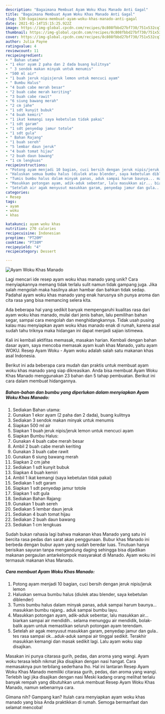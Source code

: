 ```yaml
---
description: "Bagaimana Membuat Ayam Woku Khas Manado Anti Gagal"
title: "Bagaimana Membuat Ayam Woku Khas Manado Anti Gagal"
slug: 530-bagaimana-membuat-ayam-woku-khas-manado-anti-gagal
date: 2021-01-14T15:15:25.922Z
image: https://img-global.cpcdn.com/recipes/8c808fbbd27bf730/751x532cq70/ayam-woku-khas-manado-foto-resep-utama.jpg
thumbnail: https://img-global.cpcdn.com/recipes/8c808fbbd27bf730/751x532cq70/ayam-woku-khas-manado-foto-resep-utama.jpg
cover: https://img-global.cpcdn.com/recipes/8c808fbbd27bf730/751x532cq70/ayam-woku-khas-manado-foto-resep-utama.jpg
author: Julia Payne
ratingvalue: 4
reviewcount: 11
recipeingredient:
- " Bahan utama"
- "1 ekor ayam 2 paha dan 2 dada buang kulitnya"
- " 3 sendok makan minyak untuk menumis"
- "500 ml air"
- "1 buah jeruk nipisjeruk lemon untuk mencuci ayam"
- " Bumbu Halus"
- "4 buah cabe merah besar"
- "2 buah cabe merah keriting"
- "3 buah cabe rawit"
- "6 siung bawang merah"
- "2 cm jahe"
- "1 sdt kunyit bubuk"
- "4 buah kemiri"
- "1 ikat kemangi saya kebetulan tidak pakai"
- "1 sdt garam"
- "1 sdt penyedap jamur totole"
- "1 sdt gula"
- " Bahan Rajang"
- "1 buah sereh"
- "5 lembar daun jeruk"
- "4 buah tomat hijau"
- "2 buah daun bawang"
- "1 cm lengkuas"
recipeinstructions:
- "Potong ayam menjadi 10 bagian, cuci bersih dengan jeruk nipis/jeruk lemon"
- "Haluskan semua bumbu halus (diulek atau blender, saya kebetulan diblender)"
- "Tumis bumbu halus dalam minyak panas, aduk sampai harum baunya... masukkan bumbu rajang.. aduk sampai bumbu layu."
- "Masukkan potongan ayam, adik-aduk sebentar, lalu masukkan air... biarkan sampai air mendidih.. selama menunggu air mendidik, bolak-balik ayam untuk memastikan seluruh potongan ayam terendam."
- "Setelah air agak menyusut masukkan garam, penyedap jamur dan gula.. tes rasa sampai ok...aduk-aduk sampai air tinggal sedikit. Terakhir masukkan kemangi dan masak sedikit lagi. Lalu ayam woku siap disajikan."
categories:
- Resep
tags:
- ayam
- woku
- khas

katakunci: ayam woku khas 
nutrition: 270 calories
recipecuisine: Indonesian
preptime: "PT20M"
cooktime: "PT38M"
recipeyield: "4"
recipecategory: Dessert

---
```



![Ayam Woku Khas Manado](https://img-global.cpcdn.com/recipes/8c808fbbd27bf730/751x532cq70/ayam-woku-khas-manado-foto-resep-utama.jpg)

Lagi mencari ide resep ayam woku khas manado yang unik? Cara menyiapkannya memang tidak terlalu sulit namun tidak gampang juga. Jika salah mengolah maka hasilnya akan hambar dan bahkan tidak sedap. Padahal ayam woku khas manado yang enak harusnya sih punya aroma dan cita rasa yang bisa memancing selera kita.

Ada beberapa hal yang sedikit banyak mempengaruhi kualitas rasa dari ayam woku khas manado, mulai dari jenis bahan, lalu pemilihan bahan segar, sampai cara mengolah dan menghidangkannya. Tidak usah pusing kalau mau menyiapkan ayam woku khas manado enak di rumah, karena asal sudah tahu triknya maka hidangan ini dapat menjadi sajian istimewa.

Kali ini kembali aktifitas memasak, masakan harian. Kembali dengan bahan dasar ayam, saya mencoba memasak ayam kuah khas Manado, yaitu ayam WOKU. Resep Ayam Woku - Ayam woku adalah salah satu makanan khas asal Indonesia.


Berikut ini ada beberapa cara mudah dan praktis untuk membuat ayam woku khas manado yang siap dikreasikan. Anda bisa membuat Ayam Woku Khas Manado menggunakan 23 bahan dan 5 tahap pembuatan. Berikut ini cara dalam membuat hidangannya.

<!--inarticleads1-->

##### Bahan-bahan dan bumbu yang diperlukan dalam menyiapkan Ayam Woku Khas Manado:

1. Sediakan  Bahan utama:
1. Gunakan 1 ekor ayam (2 paha dan 2 dada), buang kulitnya
1. Sediakan  3 sendok makan minyak untuk menumis
1. Siapkan 500 ml air
1. Siapkan 1 buah jeruk nipis/jeruk lemon untuk mencuci ayam
1. Siapkan  Bumbu Halus:
1. Gunakan 4 buah cabe merah besar
1. Ambil 2 buah cabe merah keriting
1. Gunakan 3 buah cabe rawit
1. Gunakan 6 siung bawang merah
1. Siapkan 2 cm jahe
1. Sediakan 1 sdt kunyit bubuk
1. Siapkan 4 buah kemiri
1. Ambil 1 ikat kemangi (saya kebetulan tidak pakai)
1. Sediakan 1 sdt garam
1. Siapkan 1 sdt penyedap jamur totole
1. Siapkan 1 sdt gula
1. Sediakan  Bahan Rajang:
1. Gunakan 1 buah sereh
1. Sediakan 5 lembar daun jeruk
1. Sediakan 4 buah tomat hijau
1. Sediakan 2 buah daun bawang
1. Sediakan 1 cm lengkuas


Sudah bukan rahasia lagi bahwa makanan khas Manado yang satu ini bercita rasa pedas dan sarat akan penggunaan. Bubur khas Manado ini berbeda dengan bubur ayam yang sudah beredar luas. Tinutuan hanya berisikan sayuran tanpa mengandung daging sehingga bisa dijadikan makanan pergaulan antarkelompok masyarakat di Manado. Ayam woku ini termasuk makanan khas Manado. 

<!--inarticleads2-->

##### Cara membuat Ayam Woku Khas Manado:

1. Potong ayam menjadi 10 bagian, cuci bersih dengan jeruk nipis/jeruk lemon
1. Haluskan semua bumbu halus (diulek atau blender, saya kebetulan diblender)
1. Tumis bumbu halus dalam minyak panas, aduk sampai harum baunya... masukkan bumbu rajang.. aduk sampai bumbu layu.
1. Masukkan potongan ayam, adik-aduk sebentar, lalu masukkan air... biarkan sampai air mendidih.. selama menunggu air mendidik, bolak-balik ayam untuk memastikan seluruh potongan ayam terendam.
1. Setelah air agak menyusut masukkan garam, penyedap jamur dan gula.. tes rasa sampai ok...aduk-aduk sampai air tinggal sedikit. Terakhir masukkan kemangi dan masak sedikit lagi. Lalu ayam woku siap disajikan.


Masakan ini punya citarasa gurih, pedas, dan aroma yang wangi. Ayam woku terasa lebih nikmat jika disajikan dengan nasi hangat. Cara memasaknya pun terbilang sederhana lho. Hal ini lantaran Resep Ayam Woku Khas Manado memiliki citarasa gurih, pedas, dan aroma yang wangi. Terlebih lagi jika disajikan dengan nasi Meski kadang orang melihat terlalu banyak rempah yang dibutuhkan untuk membuat Resep Ayam Woku Khas Manado, namun sebenarnya cara. 

Gimana nih? Gampang kan? Itulah cara menyiapkan ayam woku khas manado yang bisa Anda praktikkan di rumah. Semoga bermanfaat dan selamat mencoba!
